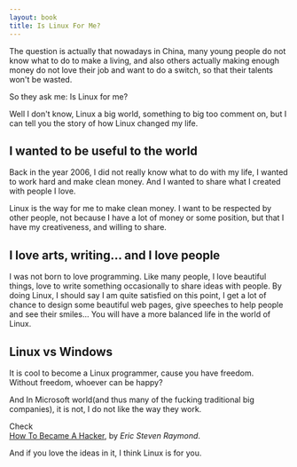 ```yaml
---
layout: book
title: Is Linux For Me?
---
```


The question is actually that nowadays in China, many young people do not know
what to do to make a living, and also others actually making enough money do not
love their job and want to do a switch, so that their talents won't be wasted.  

So they ask me: Is Linux for me?

Well I don't know, Linux a big world, something to big too comment on, but I
can tell you the story of how Linux changed my life.

## I wanted to be useful to the world 
Back in the year 2006, I did not really know what to do with my life, I
wanted to work hard and make clean money. And I wanted to share what I created
with people I love. 

Linux is the way for me to make clean money. I want to be respected by other
people, not because I have a lot of money or some position, but that I have my
creativeness, and willing to share. 

## I love arts, writing... and I love people
I was not born to love programming. Like many people, I love beautiful things,
love to write something occasionally to share ideas with people. By doing Linux,
I should say I am quite satisfied on this point, I get a lot of chance to
design some beautiful web pages, give speeches to help people and see their
smiles... You will have a more balanced life in the world of Linux.

## Linux vs Windows

It is cool to become a Linux programmer, cause you have freedom.  
Without freedom, whoever can be happy?  

And In Microsoft world(and thus many of the fucking traditional big
companies), it is not, I do not like the way they work.

Check  
[How To Became A Hacker](http://www.catb.org/~esr/faqs/hacker-howto.html),
by _Eric Steven Raymond_.

And if you love the ideas in it, I think Linux is for you.


